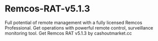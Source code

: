 # Remcos-RAT-v5.1.3
Full potential of remote management with a fully licensed Remcos Professional. Get operations with powerful remote control, surveillance monitoring tool. Get Remcos RAT v5.1.3 by cashoutmarket.cc
